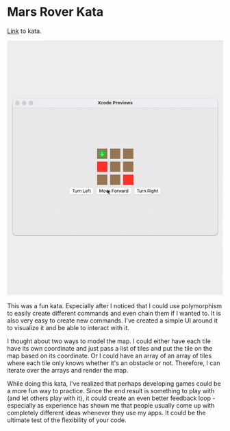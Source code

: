 # Mars Rover Kata

[Link](https://codingdojo.org/kata/mars-rover/) to kata.

![Simple UI](rover.gif)

This was a fun kata. Especially after I noticed that I could use polymorphism to easily create different commands and even chain them if I wanted to. It is also very easy to create new commands. I've created a simple UI around it to visualize it and be able to interact with it.

I thought about two ways to model the map. I could either have each tile have its own coordinate and just pass a list of tiles and put the tile on the map based on its coordinate. Or I could have an array of an array of tiles where each tile only knows whether it's an obstacle or not. Therefore, I can iterate over the arrays and render the map.

While doing this kata, I've realized that perhaps developing games could be a more fun way to practice. Since the end result is something to play with (and let others play with it), it could create an even better feedback loop - especially as experience has shown me that people usually come up with completely different ideas whenever they use my apps. It could be the ultimate test of the flexibility of your code.